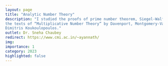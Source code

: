 ```yaml
---
layout: page
title: "Analytic Number Theory"
description: "I studied the proofs of prime number theorem, Siegel‐Walfisz theorem, and Bombieri‐Vinogradov theorem. I mainly followed
the texts of “Multiplicative Number Theory” by Davenport, Montgomery‐Vaughan and “The Distribution of Prime Numbers” by
Dimitris Koukoulopoulos."
outlet: Dr. Sneha Chaubey
redirect: https://www.cmi.ac.in/~ayannath/
img:  
importance: 1
category: 2023
highlighted: false
---
```

